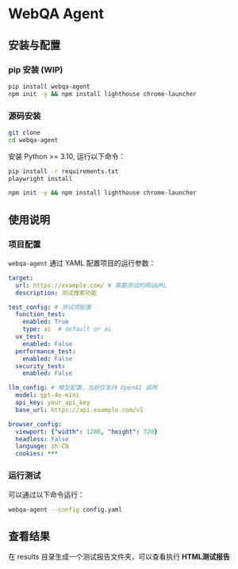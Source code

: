 # WebQA Agent

## 安装与配置

### pip 安装 (WIP)

```bash
pip install webqa-agent
npm init -y && npm install lighthouse chrome-launcher
```

### 源码安装
```bash
git clone
cd webqa-agent
```

安装 Python >= 3.10, 运行以下命令：

```bash
pip install -r requirements.txt
playwright install

npm init -y && npm install lighthouse chrome-launcher
```

## 使用说明

### 项目配置

`webqa-agent` 通过 YAML 配置项目的运行参数：
```yaml
target:
  url: https://example.com/ # 需要测试的网站URL
  description: 测试搜索功能

test_config: # 测试项配置
  function_test:
    enabled: True
    type: ai  # default or ai
  ux_test: 
    enabled: False
  performance_test:
    enabled: False
  security_test:
    enabled: False

llm_config: # 模型配置，当前仅支持 OpenAI 调用
  model: gpt-4o-mini
  api_key: your_api_key 
  base_url: https://api.example.com/v1 

browser_config:
  viewport: {"width": 1280, "height": 720}
  headless: False
  language: zh-CN
  cookies: ***

```

### 运行测试

可以通过以下命令运行：

```bash
webqa-agent --config config.yaml
```

## 查看结果

在 results 目录生成一个测试报告文件夹，可以查看执行 **HTML测试报告**

